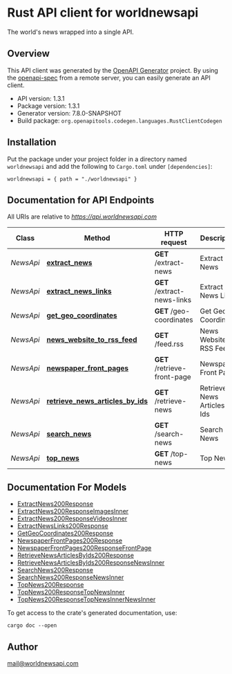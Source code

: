 # Rust API client for worldnewsapi

The world's news wrapped into a single API.


## Overview

This API client was generated by the [OpenAPI Generator](https://openapi-generator.tech) project.  By using the [openapi-spec](https://openapis.org) from a remote server, you can easily generate an API client.

- API version: 1.3.1
- Package version: 1.3.1
- Generator version: 7.8.0-SNAPSHOT
- Build package: `org.openapitools.codegen.languages.RustClientCodegen`

## Installation

Put the package under your project folder in a directory named `worldnewsapi` and add the following to `Cargo.toml` under `[dependencies]`:

```
worldnewsapi = { path = "./worldnewsapi" }
```

## Documentation for API Endpoints

All URIs are relative to *https://api.worldnewsapi.com*

Class | Method | HTTP request | Description
------------ | ------------- | ------------- | -------------
*NewsApi* | [**extract_news**](docs/NewsApi.md#extract_news) | **GET** /extract-news | Extract News
*NewsApi* | [**extract_news_links**](docs/NewsApi.md#extract_news_links) | **GET** /extract-news-links | Extract News Links
*NewsApi* | [**get_geo_coordinates**](docs/NewsApi.md#get_geo_coordinates) | **GET** /geo-coordinates | Get Geo Coordinates
*NewsApi* | [**news_website_to_rss_feed**](docs/NewsApi.md#news_website_to_rss_feed) | **GET** /feed.rss | News Website to RSS Feed
*NewsApi* | [**newspaper_front_pages**](docs/NewsApi.md#newspaper_front_pages) | **GET** /retrieve-front-page | Newspaper Front Pages
*NewsApi* | [**retrieve_news_articles_by_ids**](docs/NewsApi.md#retrieve_news_articles_by_ids) | **GET** /retrieve-news | Retrieve News Articles by Ids
*NewsApi* | [**search_news**](docs/NewsApi.md#search_news) | **GET** /search-news | Search News
*NewsApi* | [**top_news**](docs/NewsApi.md#top_news) | **GET** /top-news | Top News


## Documentation For Models

 - [ExtractNews200Response](docs/ExtractNews200Response.md)
 - [ExtractNews200ResponseImagesInner](docs/ExtractNews200ResponseImagesInner.md)
 - [ExtractNews200ResponseVideosInner](docs/ExtractNews200ResponseVideosInner.md)
 - [ExtractNewsLinks200Response](docs/ExtractNewsLinks200Response.md)
 - [GetGeoCoordinates200Response](docs/GetGeoCoordinates200Response.md)
 - [NewspaperFrontPages200Response](docs/NewspaperFrontPages200Response.md)
 - [NewspaperFrontPages200ResponseFrontPage](docs/NewspaperFrontPages200ResponseFrontPage.md)
 - [RetrieveNewsArticlesByIds200Response](docs/RetrieveNewsArticlesByIds200Response.md)
 - [RetrieveNewsArticlesByIds200ResponseNewsInner](docs/RetrieveNewsArticlesByIds200ResponseNewsInner.md)
 - [SearchNews200Response](docs/SearchNews200Response.md)
 - [SearchNews200ResponseNewsInner](docs/SearchNews200ResponseNewsInner.md)
 - [TopNews200Response](docs/TopNews200Response.md)
 - [TopNews200ResponseTopNewsInner](docs/TopNews200ResponseTopNewsInner.md)
 - [TopNews200ResponseTopNewsInnerNewsInner](docs/TopNews200ResponseTopNewsInnerNewsInner.md)


To get access to the crate's generated documentation, use:

```
cargo doc --open
```

## Author

mail@worldnewsapi.com

